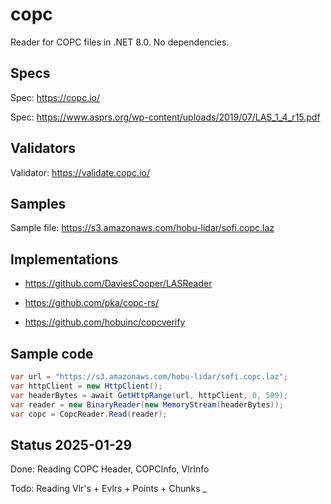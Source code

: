 # copc

Reader for COPC files in .NET 8.0. No dependencies.

## Specs 

Spec: https://copc.io/

Spec: https://www.asprs.org/wp-content/uploads/2019/07/LAS_1_4_r15.pdf


## Validators

Validator: https://validate.copc.io/

## Samples

Sample file: https://s3.amazonaws.com/hobu-lidar/sofi.copc.laz

## Implementations 

- https://github.com/DaviesCooper/LASReader

- https://github.com/pka/copc-rs/

- https://github.com/hobuinc/copcverify

## Sample code

```csharp
var url = "https://s3.amazonaws.com/hobu-lidar/sofi.copc.laz";
var httpClient = new HttpClient();
var headerBytes = await GetHttpRange(url, httpClient, 0, 589);
var reader = new BinaryReader(new MemoryStream(headerBytes));
var copc = CopcReader.Read(reader);
```

## Status 2025-01-29

Done: Reading COPC Header, COPCInfo, VlrInfo

Todo: Reading Vlr's + Evlrs + Points + Chunks _
